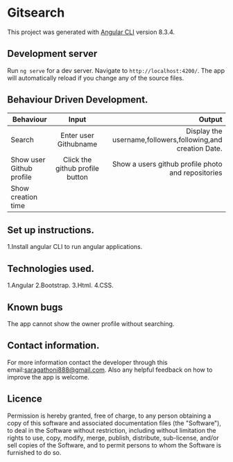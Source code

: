 # Gitsearch

This project was generated with [Angular CLI](https://github.com/angular/angular-cli) version 8.3.4.

## Development server

Run `ng serve` for a dev server. Navigate to `http://localhost:4200/`. The app will automatically reload if you change any of the source files.

## Behaviour Driven Development.

| Behaviour                |              Input              |                                                      Output |
| ------------------------ | :-----------------------------: | ----------------------------------------------------------: |
| Search                   |      Enter user Githubname      | Display the username,followers,following,and creation Date. |
| Show user Github profile | Click the github profile button |          Show a users github profile photo and repositories |
| Show creation time       |                                 |                                                             |

## Set up instructions.

1.Install angular CLI to run angular applications.


## Technologies used.

1.Angular
2.Bootstrap.
3.Html.
4.CSS.

## Known bugs

The app cannot show the owner profile without searching.

## Contact information.

For more information contact the developer through this email:saragathoni888@gmail.com. Also any helpful feedback on how to improve the app is welcome.

## Licence

Permission is hereby granted, free of charge, to any person obtaining a copy of this software and associated documentation files (the "Software"), to deal in the Software without restriction, including without limitation the rights to use, copy, modify, merge, publish, distribute, sub-license, and/or sell copies of the Software, and to permit persons to whom the Software is furnished to do so.
